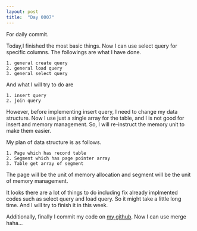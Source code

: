 ```yaml
---
layout: post
title:  "Day 0007"
---
```

For daily commit.

Today,I finished the most basic things. Now I can use select query for specific columns. The followings are what I have done.

    1. general create query
    2. general load query
    3. general select query

And what I will try to do are

    1. insert query
    2. join query

However, before implementing insert query, I need to change my data structure. Now I use just a single array for the table, and I is not good for insert and memory management. So, I will re-instruct the memory unit to make them easier.

My plan of data structure is as follows.

    1. Page which has record table
    2. Segment which has page pointer array
    3. Table get array of segment

The page will be the unit of memory allocation and segment will be the unit of memory management.

It looks there are a lot of things to do including fix already implmented codes such as select query and load query. So it might take a little long time. And I will try to finish it in this week.

Additionally, finally I commit my code on [my github]. Now I can use merge haha...

[my github]: https://github.com/Jyon-k/selfDB
